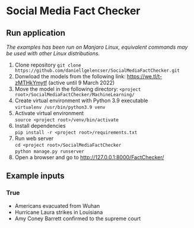 # Social Media Fact Checker

## Run application

_The examples has been run on Manjaro Linux, equivalent commands may be used with other Linux distributions._

1. Clone repository
```git clone https://github.com/daniellgelencser/SocialMediaFactChecker.git```
2. Donwload the models from the following link: https://we.tl/t-zMTHkYmytf (active until 9 March 2022)
3. Move the model in the following directory: ```<project root>/SocialMediaFactChecker/MachineLearning/```
4. Create virtual environment with Python 3.9 executable \
```virtualenv /usr/bin/python3.9 venv```
5. Activate virtual environment \
```source <project root>/venv/bin/activate```
6. Install dependencies \
```pip install -r <project root>/requirements.txt ```
7. Run web server \
```cd <project root>/SocialMediaFactChecker``` \
```python manage.py runserver```
8. Open a browser and go to http://127.0.0.1:8000/FactChecker/


## Example inputs

### True
- Americans evacuated from Wuhan
- Hurricane Laura strikes in Louisiana
- Amy Coney Barrett confirmed to the supreme court
